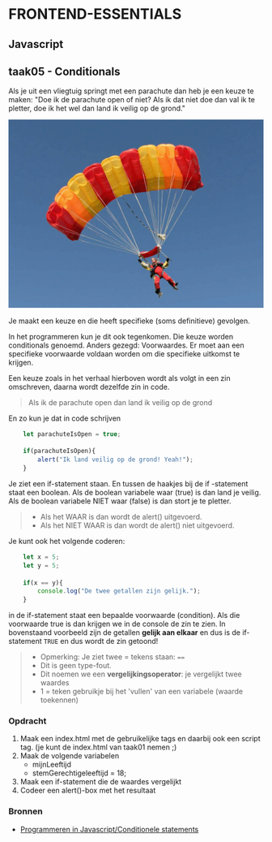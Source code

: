 # FRONTEND-ESSENTIALS

## Javascript

## taak05 - Conditionals

Als je uit een vliegtuig springt met een parachute dan heb je een keuze te maken: "Doe ik de parachute open of niet? Als ik dat niet doe dan val ik te pletter, doe ik het wel dan land ik veilig op de grond."

![Parachute](images/parachute.gif)

Je maakt een keuze en die heeft specifieke (soms definitieve) gevolgen.

In het programmeren kun je dit ook tegenkomen. Die keuze worden conditionals genoemd. Anders gezegd: Voorwaardes. Er moet aan een specifieke voorwaarde voldaan worden om die specifieke uitkomst te krijgen.

Een keuze zoals in het verhaal hierboven wordt als volgt in een zin omschreven, daarna wordt dezelfde zin in code.

> Als ik de parachute open dan land ik veilig op de grond

En zo kun je dat in code schrijven

```js
    let parachuteIsOpen = true;

    if(parachuteIsOpen){
        alert("Ik land veilig op de grond! Yeah!");
    }
```

Je ziet een if-statement staan. En tussen de haakjes bij de if -statement staat een boolean. Als de boolean variabele waar (true) is dan land je veilig. Als de boolean variabele NIET waar (false) is dan stort je te pletter.

> - Als het WAAR is dan wordt de alert() uitgevoerd.
> - Als het NIET WAAR is dan wordt de alert() niet uitgevoerd.

Je kunt ook het volgende coderen:

```js
    let x = 5;
    let y = 5;

    if(x == y){
        console.log("De twee getallen zijn gelijk.");
    }
```

in de if-statement staat een bepaalde voorwaarde (condition). Als die voorwaarde true is dan krijgen we in de console de zin te zien. In bovenstaand voorbeeld zijn de getallen __gelijk aan elkaar__ en dus is de if-statement `TRUE` en dus wordt de zin getoond!

> - Opmerking: Je ziet twee = tekens staan: `==`
> - Dit is geen type-fout.
> - Dit noemen we een __vergelijkingsoperator__: je vergelijkt twee waardes
> - 1 = teken gebruikje bij het 'vullen' van een variabele (waarde toekennen)

### Opdracht

1. Maak een index.html met de gebruikelijke tags en daarbij ook een script tag. (je kunt de index.html van taak01 nemen ;)
2. Maak de volgende variabelen
   - mijnLeeftijd
   - stemGerechtigeleeftijd = 18;
3. Maak een if-statement die de waardes vergelijkt
4. Codeer een alert()-box met het resultaat

### Bronnen

- [Programmeren in Javascript/Conditionele statements](https://nl.wikibooks.org/wiki/Programmeren_in_JavaScript/Conditionele_statements)
  